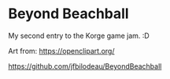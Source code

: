 # Beyond Beachball

My second entry to the Korge game jam. :D

Art from: https://openclipart.org/

https://github.com/jfbilodeau/BeyondBeachball